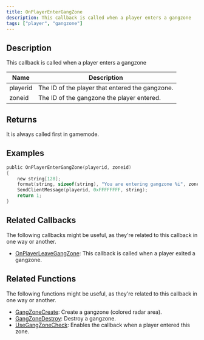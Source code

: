 ```yaml
---
title: OnPlayerEnterGangZone
description: This callback is called when a player enters a gangzone
tags: ["player", "gangzone"]
---
```


<VersionWarn name='callback' version='omp v1.1.0.2612' />

## Description

This callback is called when a player enters a gangzone

| Name     | Description                                     |
| -------- | ----------------------------------------------- |
| playerid | The ID of the player that entered the gangzone. |
| zoneid   | The ID of the gangzone the player entered.      |

## Returns

It is always called first in gamemode.

## Examples

```c
public OnPlayerEnterGangZone(playerid, zoneid)
{
    new string[128];
    format(string, sizeof(string), "You are entering gangzone %i", zoneid);
    SendClientMessage(playerid, 0xFFFFFFFF, string);
    return 1;
}
```

## Related Callbacks

The following callbacks might be useful, as they're related to this callback in one way or another.

- [OnPlayerLeaveGangZone](OnPlayerLeaveGangZone): This callback is called when a player exited a gangzone.

## Related Functions

The following functions might be useful, as they're related to this callback in one way or another.

- [GangZoneCreate](../functions/GangZoneCreate): Create a gangzone (colored radar area).
- [GangZoneDestroy](../functions/GangZoneDestroy): Destroy a gangzone.
- [UseGangZoneCheck](../functions/UseGangZoneCheck): Enables the callback when a player entered this zone.
